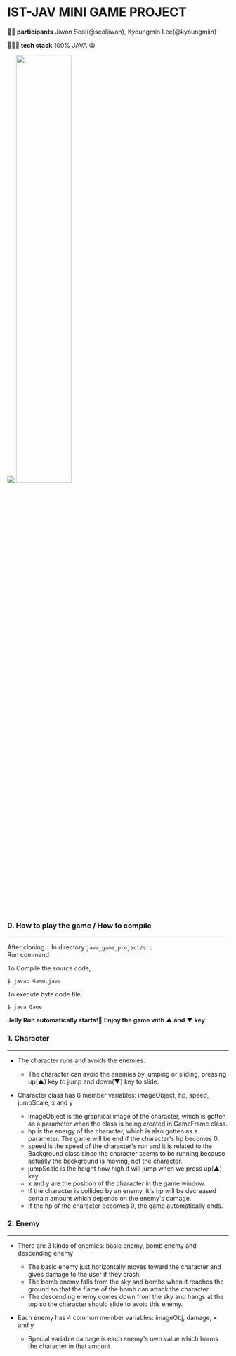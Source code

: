 # IST-JAV MINI GAME PROJECT

**🙋‍♀️ participants** Jiwon Seol(@seoljiwon), Kyoungmin Lee(@kyoungmiin)

**👩🏻‍💻 tech stack** 100% JAVA 😁

<img src="https://img.shields.io/badge/java-007396?style=for-the-badge&logo=java&logoColor=white"> 

<img src = "https://user-images.githubusercontent.com/95333568/201546447-765279a8-201a-43ba-a3ba-a3f701dafe83.mp4" width="50%" height="50%">


### 0. How to play the game / How to compile
---


  After cloning... In directory `java_game_project/src`  
  Run command
  
  To Compile the source code,  
  ```
  $ javac Game.java
  ```
  
  To execute byte code file,  
  ```
  $ java Game
  ```
  
  **Jelly Run automatically starts!👾** 
  **Enjoy the game with ▲ and ▼ key**
  

### 1. Character
---

  - The character runs and avoids the enemies.
    - The character can avoid the enemies by jumping or sliding, pressing up(▲) key to jump and down(▼) key to slide.
  
  - Character class has 6 member variables: imageObject, hp, speed, jumpScale, x and y
    - imageObject is the graphical image of the character, which is gotten as a parameter when the class is being created in GameFrame class.
    - hp is the energy of the character, which is also gotten as a parameter. The game will be end if the character's hp becomes 0.
    - speed is the speed of the character's run and it is related to the Background class since the character seems to be running because actually the background is moving, not the character.
    - jumpScale is the height how high it will jump when we press up(▲) key.
    - x and y are the position of the character in the game window.
    - If the character is collided by an enemy, it's hp will be decreased certain amount which depends on the enemy's damage.
    - If the hp of the character becomes 0, the game automatically ends. 


### 2. Enemy
---

  - There are 3 kinds of enemies: basic enemy, bomb enemy and descending enemy
     - The basic enemy just horizontally moves toward the character and gives damage to the user if they crash.
     - The bomb enemy falls from the sky and bombs when it reaches the ground so that the flame of the bomb can attack the character.
     - The descending enemy comes down from the sky and hangs at the top so the character should slide to avoid this enemy.
  
  - Each enemy has 4 common member variables: imageObj, damage, x and y
     - Special variable damage is each enemy's own value which harms the character in that amount.
  
